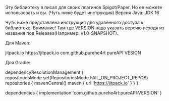 Эту библиотеку я писал для своих плагинов Spigot/Paper. Но ее можете использовать и вы. (Чуть ниже будет инструкция)
Версия Java: JDK 16

Чуть ниже представлена инструкция для удаленного доступа к библиотеке.
Внимание! Там где VERSION надо указать версию исходя из названия под Releases(Например: v1.0-SNAPSHOT).

Для Maven:

<repositories>
    <repository>
        <id>jitpack.io</id>
        <url>https://jitpack.io</url>
    </repository>
</repositories>

<dependency>
    <groupId>com.github.purehe4rt</groupId>
    <artifactId>pureAPI</artifactId>
    <version>VESION</version>
</dependency>

Для Gradle:

dependencyResolutionManagement {
  repositoriesMode.set(RepositoriesMode.FAIL_ON_PROJECT_REPOS)
  repositories {
    mavenCentral()
    maven { url 'https://jitpack.io' }
  }
}

dependencies {
      implementation 'com.github.purehe4rt:pureAPI:VERSION'
}
